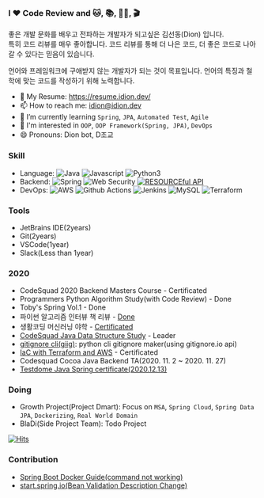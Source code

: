 ### I ❤️ Code Review and 🐱, 📚, 🏋️‍♂️, 🎬

좋은 개발 문화를 배우고 전파하는 개발자가 되고싶은 김선동(Dion) 입니다.  
특히 코드 리뷰를 매우 좋아합니다. 코드 리뷰를 통해 더 나은 코드, 더 좋은 코드로 나아갈 수 있다는 믿음이 있습니다.

언어와 프레임워크에 구애받지 않는 개발자가 되는 것이 목표입니다. 언어의 특징과 철학에 맞는 코드를 작성하기 위해 노력합니다.

- 📝 My Resume: <https://resume.idion.dev/>
- 📫 How to reach me: idion@idion.dev
- 🌱 I’m currently learning `Spring`, `JPA`, `Automated Test`, `Agile`
- 🤔 I'm interested in `OOP`, `OOP Framework(Spring, JPA)`, `DevOps`
- 😄 Pronouns: Dion bot, D조교

<!-- [![Solved.ac프로필](http://mazassumnida.wtf/api/v2/generate_badge?boj=ksundong)](https://solved.ac/ksundong)  -->
<!-- ![github stats](https://github-readme-stats.vercel.app/api?username=ksundong&show_icons=true) -->

### Skill

- Language: ![Java](https://img.shields.io/badge/Java-%23ED8B00.svg?&style=flat&logo=java&logoColor=white) ![Javascript](https://img.shields.io/badge/Javascript%20-%23323330.svg?&style=flat&logo=Javascript&logoColor=%23F7DF1E) ![Python3](https://img.shields.io/badge/Python%20-%2314354C.svg?&style=flat&logo=python&logoColor=white)
- Backend: ![Spring](https://img.shields.io/badge/Spring%20-%236DB33F.svg?&style=flat&logo=spring&logoColor=white) ![Web Security](https://img.shields.io/badge/-Web%20Security-black) [![RESOURCEful API](https://img.shields.io/badge/-RESOURCEful%20API-blueviolet)](https://medium.com/@trevorhreed/you-re-api-isn-t-restful-and-that-s-good-b2662079cf0e)
- DevOps: ![AWS](https://img.shields.io/badge/AWS%20-%23FF9900.svg?&style=flat&logo=amazon-aws&logoColor=white) ![Github Actions](https://img.shields.io/badge/GitHub%20Actions%20-%232671E5.svg?&style=flat&logo=github%20actions&logoColor=white) ![Jenkins](https://img.shields.io/badge/Jenkins%20-%232C5263.svg?&style=flat&logo=jenkins&logoColor=white) ![MySQL](https://img.shields.io/badge/Mysql-%2300f.svg?&style=flat&logo=mysql&logoColor=white) ![Terraform](https://img.shields.io/badge/Terraform%20-%235835CC.svg?&style=flat&logo=terraform&logoColor=white)

### Tools

- JetBrains IDE(2years)
- Git(2years)
- VSCode(1year)
- Slack(Less than 1year)

### 2020

- CodeSquad 2020 Backend Masters Course - Certificated
- Programmers Python Algorithm Study(with Code Review) - Done
- Toby's Spring Vol.1 - Done
- 파이썬 알고리즘 인터뷰 책 리뷰 - [Done](https://velog.io/@dion/%ED%8C%8C%EC%9D%B4%EC%8D%AC-%EC%95%8C%EA%B3%A0%EB%A6%AC%EC%A6%98-%EC%9D%B8%ED%84%B0%EB%B7%B0-%EB%A6%AC%EB%B7%B0)
- 생활코딩 머신러닝 야학 - [Certificated](https://cert.yah.ac/?d=2020.10.1&n=%EA%B9%80%EC%84%A0%EB%8F%99&t=2&a=%EB%A8%B8%EC%8B%A0%EB%9F%AC%EB%8B%9D%EC%95%BC%ED%95%99)
- [CodeSquad Java Data Structure Study](https://github.com/Data-Structure-Study/java-datastructure) - Leader
- [gitignore cli(giig)](https://github.com/ksundong/gitignore-cli-py): python cli gitignore maker(using gitignore.io api)
- [IaC with Terraform and AWS](https://www.inflearn.com/certificate/84291-325710-1852117) - Certificated
- Codesquad Cocoa Java Backend TA(2020. 11. 2 ~ 2020. 11. 27)
- [Testdome Java Spring certificate(2020.12.13)](https://app.testdome.com/cert/295206d533a0453b891946fe90ad16f7)

### Doing

- Growth Project(Project Dmart): Focus on `MSA`, `Spring Cloud`, `Spring Data JPA`, `Dockerizing`, `Real World Domain`
- BlaDi(Side Project Team): Todo Project

[![Hits](https://hits.seeyoufarm.com/api/count/incr/badge.svg?url=https%3A%2F%2Fgithub.com%2Fksundong%2Fhit-counter&count_bg=%2379C83D&title_bg=%23555555&icon=&icon_color=%23E7E7E7&title=hits&edge_flat=false)](https://hits.seeyoufarm.com)

### Contribution

- [Spring Boot Docker Guide(command not working)](https://github.com/spring-guides/gs-spring-boot-docker/pull/89)
- [start.spring.io(Bean Validation Description Change)](https://github.com/spring-io/start.spring.io/commit/8b0e5a226c96bf3b8d8706bd6c482057850984f4)

<!--
#### TODO

- ~~취업~~
- JavaScript: The Definitive Guide
- Web Scalability for Startup Engineers
- HTTP 완벽 가이드
- Effective Java 3/E
- 오브젝트(조영호)


**ksundong/ksundong** is a ✨ _special_ ✨ repository because its `README.md` (this file) appears on your GitHub profile.

Here are some ideas to get you started:

- 🔭 I’m currently working on ...
- 👯 I’m looking to collaborate on ...
- 🤔 I’m looking for help with ...
- 💬 Ask me about ...
- ⚡ Fun fact: ...
-->
